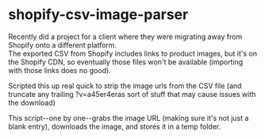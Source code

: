 # shopify-csv-image-parser
Recently did a project for a client where they were migrating away from Shopify onto a different platform.  
The exported CSV from Shopify includes links to product images, but it's on the Shopify CDN, so eventually those files won't be available (importing with those links does no good).

Scripted this up real quick to strip the image urls from the CSV file (and truncate any trailing ?v=a45er4eras sort of stuff that may cause issues with the download)

This script--one by one--grabs the image URL (making sure it's not just a blank entry), downloads the image, and stores it in a temp folder.
